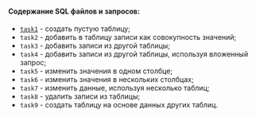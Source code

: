 #### Содержание SQL файлов и запросов:
- [`task1`](https://github.com/CostaVaryn/myDraft/tree/master/src/test/java/stepik/interactiveSQLtrainer/basics/block5/task1.sql) - создать пустую таблицу;
- `task2` - добавить в таблицу записи как совокупность значений;
- `task3` - добавить записи из другой таблицы;
- `task4` - добавить записи из другой таблицы, используя вложенный запрос;
- `task5` - изменить значения в одном столбце;
- `task6` - изменить значения в нескольких столбцах;
- `task7` - изменить данные, используя несколько таблиц;
- `task8` - удалить записи из таблицы;
- `task9` - создать таблицу на основе данных других таблиц.